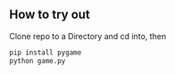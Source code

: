 ## How to try out
Clone repo to a Directory and cd into, then
```bash
pip install pygame
python game.py
```
